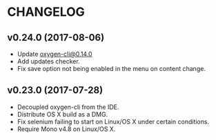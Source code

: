 # CHANGELOG

## v0.24.0 (2017-08-06)
* Update oxygen-cli@0.14.0
* Add updates checker.
* Fix save option not being enabled in the menu on content change.

## v0.23.0 (2017-07-28)
* Decoupled oxygen-cli from the IDE.
* Distribute OS X build as a DMG.
* Fix selenium failing to start on Linux/OS X under certain conditions.
* Require Mono v4.8 on Linux/OS X.
